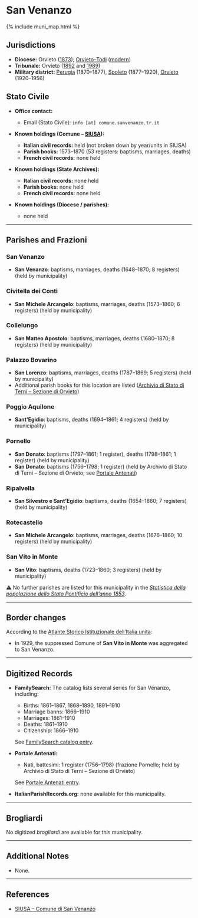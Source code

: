 # San Venanzo

{% include muni_map.html %}

## Jurisdictions

* **Diocese:** Orvieto ([1873](https://www.google.it/books/edition/Il_libro_de_comuni_del_Regno_d_Italia_co/WF9mfeJJcDEC?gbpv=1)); [Orvieto–Todi](../dio/orvieto_todi.md) ([modern](https://www.chiesacattolica.it/annuario-cei/ricerca-parrocchie/))
* **Tribunale:** Orvieto ([1892](https://www.google.it/books/edition/Bollettino_ufficiale_del_Ministero_di_gr/kRXd4t5fK-0C?hl=en&gbpv=1&pg=PA457&printsec=frontcover) and [1989](https://www.google.it/books/edition/Gazzetta_ufficiale_della_Repubblica_ital/-Z6nogg-qMQC?hl=en&gbpv=1&pg=RA8-PA38&printsec=frontcover))
* **Military district:** [Perugia](../mil/perugia.md) (1870–1877), [Spoleto](../mil/spoleto.md) (1877–1920), [Orvieto](../mil/spoleto.md) (1920–1956)

## Stato Civile

* **Office contact:**

  * Email (Stato Civile): `info [at] comune.sanvenanzo.tr.it`

* **Known holdings (Comune – [SIUSA](https://siusa-archivi.cultura.gov.it/cgi-bin/siusa/pagina.pl?TipoPag=comparc&Chiave=302359)):**

  * **Italian civil records:** held (not broken down by year/units in SIUSA)
  * **Parish books:** 1573–1870 (53 registers: baptisms, marriages, deaths)
  * **French civil records:** none held

* **Known holdings (State Archives):**

  * **Italian civil records:** none held
  * **Parish books:** none held
  * **French civil records:** none held

* **Known holdings (Diocese / parishes):**

  * none held

---

## Parishes and Frazioni

### San Venanzo

* **San Venanzo**: baptisms, marriages, deaths (1648–1870; 8 registers) (held by municipality)

### Civitella dei Conti

* **San Michele Arcangelo**: baptisms, marriages, deaths (1573–1860; 6 registers) (held by municipality)

### Collelungo

* **San Matteo Apostolo**: baptisms, marriages, deaths (1680–1870; 8 registers) (held by municipality)

### Palazzo Bovarino

* **San Lorenzo**: baptisms, marriages, deaths (1787–1869; 5 registers) (held by municipality)
* Additional parish books for this location are listed ([Archivio di Stato di Terni – Sezione di Orvieto](https://sias-archivi.cultura.gov.it/cgi-bin/pagina.pl?TipoPag=comparc&Chiave=479721&RicProgetto=as-terni-orvieto))

### Poggio Aquilone

* **Sant’Egidio**: baptisms, deaths (1694–1861; 4 registers) (held by municipality)

### Pornello

* **San Donato**: baptisms (1797–1861; 1 register), deaths (1798–1861; 1 register) (held by municipality)
* **San Donato**: baptisms (1756–1798; 1 register) (held by Archivio di Stato di Terni – Sezione di Orvieto; see [Portale Antenati](https://antenati.cultura.gov.it/ark:/12657/an_ua37841793/))

### Ripalvella

* **San Silvestro e Sant’Egidio**: baptisms, deaths (1654–1860; 7 registers) (held by municipality)

### Rotecastello

* **San Michele Arcangelo**: baptisms, marriages, deaths (1676–1860; 10 registers) (held by municipality)

### San Vito in Monte

* **San Vito**: baptisms, deaths (1723–1860; 3 registers) (held by municipality)

⚠️ No further parishes are listed for this municipality in the *[Statistica della popolazione dello Stato Pontificio dell’anno 1853](https://www.google.it/books/edition/Statistics_della_popolazione_dello_Stato/v6dCAQAAMAAJ)*.

---

## Border changes

According to the [Atlante Storico Istituzionale dell’Italia unita](http://dati.san.beniculturali.it/asi/local/detail.html?UA05159):

* In 1929, the suppressed Comune of **San Vito in Monte** was aggregated to San Venanzo.

---

## Digitized Records

* **FamilySearch:** The catalog lists several series for San Venanzo, including:

  * Births: 1861–1867, 1868–1890, 1891–1910
  * Marriage banns: 1866–1910
  * Marriages: 1861–1910
  * Deaths: 1861–1910
  * Citizenship: 1866–1910

  See [FamilySearch catalog entry](https://www.familysearch.org/en/search/catalog/657509).

* **Portale Antenati:**

  * Nati, battesimi: 1 register (1756–1798)
    (frazione Pornello; held by Archivio di Stato di Terni – Sezione di Orvieto)
   
  See [Portale Antenati entry](https://antenati.cultura.gov.it/ark:/12657/an_ua37841793/).

* **ItalianParishRecords.org:** none available for this municipality.

---

## Brogliardi

No digitized *brogliardi* are available for this municipality.

---

## Additional Notes

* None.

---

## References

* [SIUSA – Comune di San Venanzo](https://siusa-archivi.cultura.gov.it/cgi-bin/siusa/pagina.pl?TipoPag=comparc&Chiave=302359)
